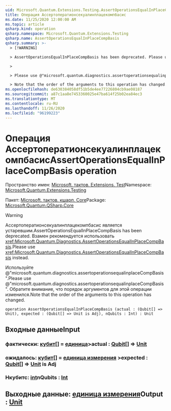 ```yaml
---
uid: Microsoft.Quantum.Extensions.Testing.AssertOperationsEqualInPlaceCompBasis
title: Операция Ассертоператионсекуалинплацекомпбасис
ms.date: 11/25/2020 12:00:00 AM
ms.topic: article
qsharp.kind: operation
qsharp.namespace: Microsoft.Quantum.Extensions.Testing
qsharp.name: AssertOperationsEqualInPlaceCompBasis
qsharp.summary: >-
  > [!WARNING]

  > AssertOperationsEqualInPlaceCompBasis has been deprecated. Please use <xref:Microsoft.Quantum.Diagnostics.AssertOperationsEqualInPlaceCompBasis> instead.

  >

  > Please use @"microsoft.quantum.diagnostics.assertoperationsequalinplaceCompBasis".

  > Note that the order of the arguments to this operation has changed.
ms.openlocfilehash: de630384058df51b5de4ee77226804cb9ae08187
ms.sourcegitcommit: a87c1aa8e7453360025e47ba614f25b02ea84ec3
ms.translationtype: MT
ms.contentlocale: ru-RU
ms.lasthandoff: 11/26/2020
ms.locfileid: "96199223"
---
```

# <a name="assertoperationsequalinplacecompbasis-operation"></a><span data-ttu-id="b359b-102">Операция Ассертоператионсекуалинплацекомпбасис</span><span class="sxs-lookup"><span data-stu-id="b359b-102">AssertOperationsEqualInPlaceCompBasis operation</span></span>

<span data-ttu-id="b359b-103">Пространство имен: [Microsoft. тактов. Extensions. Test](xref:Microsoft.Quantum.Extensions.Testing)</span><span class="sxs-lookup"><span data-stu-id="b359b-103">Namespace: [Microsoft.Quantum.Extensions.Testing](xref:Microsoft.Quantum.Extensions.Testing)</span></span>

<span data-ttu-id="b359b-104">Пакет: [Microsoft. тактов. кшарп. Core](https://nuget.org/packages/Microsoft.Quantum.QSharp.Core)</span><span class="sxs-lookup"><span data-stu-id="b359b-104">Package: [Microsoft.Quantum.QSharp.Core](https://nuget.org/packages/Microsoft.Quantum.QSharp.Core)</span></span>


> [!WARNING]
> <span data-ttu-id="b359b-105">Ассертоператионсекуалинплацекомпбасис является устаревшим.</span><span class="sxs-lookup"><span data-stu-id="b359b-105">AssertOperationsEqualInPlaceCompBasis has been deprecated.</span></span> <span data-ttu-id="b359b-106">Взамен рекомендуется использовать <xref:Microsoft.Quantum.Diagnostics.AssertOperationsEqualInPlaceCompBasis>.</span><span class="sxs-lookup"><span data-stu-id="b359b-106">Please use <xref:Microsoft.Quantum.Diagnostics.AssertOperationsEqualInPlaceCompBasis> instead.</span></span>
>
> <span data-ttu-id="b359b-107">Используйте @"microsoft.quantum.diagnostics.assertoperationsequalinplaceCompBasis".</span><span class="sxs-lookup"><span data-stu-id="b359b-107">Please use @"microsoft.quantum.diagnostics.assertoperationsequalinplaceCompBasis".</span></span>
> <span data-ttu-id="b359b-108">Обратите внимание, что порядок аргументов для этой операции изменился.</span><span class="sxs-lookup"><span data-stu-id="b359b-108">Note that the order of the arguments to this operation has changed.</span></span>



```qsharp
operation AssertOperationsEqualInPlaceCompBasis (actual : (Qubit[] => Unit), expected : (Qubit[] => Unit is Adj), nQubits : Int) : Unit
```


## <a name="input"></a><span data-ttu-id="b359b-109">Входные данные</span><span class="sxs-lookup"><span data-stu-id="b359b-109">Input</span></span>

### <a name="actual--qubit--unit"></a><span data-ttu-id="b359b-110">фактически: [кубит](xref:microsoft.quantum.lang-ref.qubit)[] = [единица](xref:microsoft.quantum.lang-ref.unit)></span><span class="sxs-lookup"><span data-stu-id="b359b-110">actual : [Qubit](xref:microsoft.quantum.lang-ref.qubit)[] => [Unit](xref:microsoft.quantum.lang-ref.unit)</span></span> 




### <a name="expected--qubit--unit--is-adj"></a><span data-ttu-id="b359b-111">ожидалось: [кубит](xref:microsoft.quantum.lang-ref.qubit)[] = [единица измерения](xref:microsoft.quantum.lang-ref.unit) ></span><span class="sxs-lookup"><span data-stu-id="b359b-111">expected : [Qubit](xref:microsoft.quantum.lang-ref.qubit)[] => [Unit](xref:microsoft.quantum.lang-ref.unit)  is Adj</span></span>




### <a name="nqubits--int"></a><span data-ttu-id="b359b-112">Нкубитс: [int](xref:microsoft.quantum.lang-ref.int)</span><span class="sxs-lookup"><span data-stu-id="b359b-112">nQubits : [Int](xref:microsoft.quantum.lang-ref.int)</span></span>





## <a name="output--unit"></a><span data-ttu-id="b359b-113">Выходные данные: [единица измерения](xref:microsoft.quantum.lang-ref.unit)</span><span class="sxs-lookup"><span data-stu-id="b359b-113">Output : [Unit](xref:microsoft.quantum.lang-ref.unit)</span></span>

